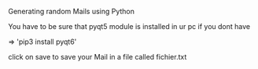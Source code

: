 Generating random Mails using Python

You have to be sure that pyqt5 module is installed in ur pc if you dont have 

 =>   'pip3 install pyqt6'


click on save to save your Mail in a file called fichier.txt

